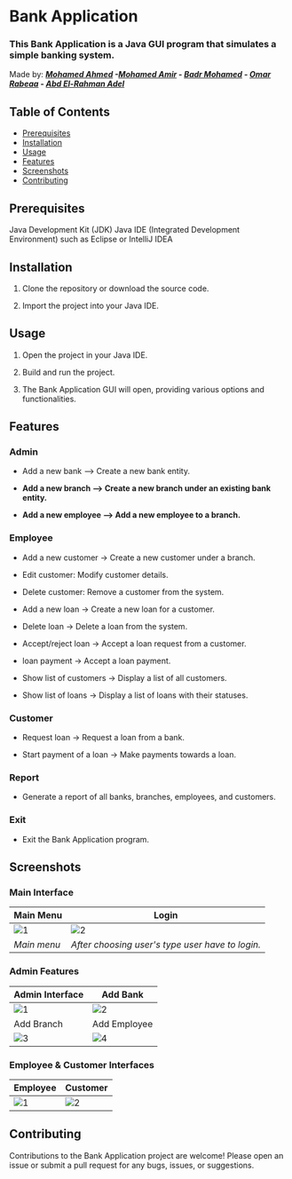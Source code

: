 # Bank Application
### This Bank Application is a Java GUI program that simulates a simple banking system.

Made by: ***[Mohamed Ahmed](https://github.com/3ab2wy1911) -[Mohamed Amir](https://github.com/MoFar3oon) - [Badr Mohamed](https://github.com/Badrmohamedragab) - [Omar Rabeaa](https://github.com/3omarrabi3) - [Abd El-Rahman Adel](https://github.com/aboadel1512003)*** 


## Table of Contents

- [Prerequisites](#prerequisites)
- [Installation](#installation)
- [Usage](#usage)
- [Features](#features)
- [Screenshots](#screenshots)
- [Contributing](#contributing)

## Prerequisites

Java Development Kit (JDK)
Java IDE (Integrated Development Environment) such as Eclipse or IntelliJ IDEA

## Installation

  1. Clone the repository or download the source code.
  
  2. Import the project into your Java IDE.
  
    
## Usage

  1. Open the project in your Java IDE.
  
  2. Build and run the project.
  
  3. The Bank Application GUI will open, providing various options and functionalities.

## Features

### Admin
  - Add a new bank --> Create a new bank entity.
  
  - **Add a new branch --> Create a new branch under an existing bank entity.**
  
  - **Add a new employee --> Add a new employee to a branch.**

### Employee
  - Add a new customer -> Create a new customer under a branch.
  
  - Edit customer: Modify customer details.
  
  - Delete customer: Remove a customer from the system.
  
  - Add a new loan -> Create a new loan for a customer.
  
  - Delete loan -> Delete a loan from the system.
  
  - Accept/reject loan -> Accept a loan request from a customer.
  
  -  loan payment -> Accept a loan payment.
  
  - Show list of customers -> Display a list of all customers.
  
  - Show list of loans -> Display a list of loans with their statuses.

### Customer
  - Request loan -> Request a loan from a bank.
 
 - Start payment of a loan -> Make payments towards a loan.

### Report
  - Generate a report of all banks, branches, employees, and customers.
### Exit
 - Exit the Bank Application program.

###

## Screenshots

### Main Interface
| Main Menu | Login |
| --------- | ----- |
|![1](https://github.com/3omarrabi3/Bank-App-Database/assets/91838581/7eee727a-2937-4dd3-9dfe-57c8077708c9)|![2](https://github.com/3omarrabi3/Bank-App-Database/assets/91838581/55a8a127-a3f7-4f16-9529-3ac284a9895f)|
| *Main menu* |*After choosing user's type user have to login.*|

### Admin Features
|  Admin Interface | Add Bank | 
| ---------------- | -------- |
|![1](https://github.com/3omarrabi3/Bank-App-Database/assets/91838581/c73a0310-e037-4139-8062-5143c42046e4)|![2](https://github.com/3omarrabi3/Bank-App-Database/assets/91838581/f3511b87-20ea-4419-82d1-1ba506375315)|
| Add Branch | Add Employee |
|![3](https://github.com/3omarrabi3/Bank-App-Database/assets/91838581/62fb6d85-6303-445b-a197-ba69b57ff3ed)|![4](https://github.com/3omarrabi3/Bank-App-Database/assets/91838581/a8bf7208-765d-4c30-92fc-44d0b21d8ec2)|

### Employee & Customer Interfaces
| Employee | Customer |
| ---------| -------- |
|![1](https://github.com/3omarrabi3/Bank-App-Database/assets/91838581/7dc29c02-7e38-46f2-a1b9-660293e1c859)|![2](https://github.com/3omarrabi3/Bank-App-Database/assets/91838581/5e606ed8-4466-44f1-88d3-589cf006f1db)|

###

## Contributing

Contributions to the Bank Application project are welcome! Please open an issue or submit a pull request for any bugs, issues, or suggestions.
